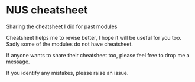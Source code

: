 # NUS cheatsheet
Sharing the cheatsheet I did for past modules

Cheatsheet helps me to revise better, I hope it will be useful for you too.
Sadly some of the modules do not have cheatsheet.

If anyone wants to share their cheatsheet too, please feel free to drop me a message.

If you identify any mistakes, please raise an issue.
